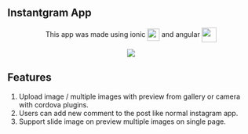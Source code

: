 ## Instantgram App

<p align="center">
This app was made using ionic <img align="center" width="25" height="25" src="https://user-images.githubusercontent.com/34822808/59271338-d1ca2f80-8c7d-11e9-86fd-7d10e79eb58e.png"> and angular <img align="center" width="30" height="30" src="https://user-images.githubusercontent.com/34822808/59270986-11444c00-8c7d-11e9-80a9-9f62d0d442f7.png">
</p>

<p align="center">
  <img src="https://user-images.githubusercontent.com/34822808/59270881-bad70d80-8c7c-11e9-90b8-37769eafb7d4.png">
</p>

## Features
1. Upload image / multiple images with preview from gallery or camera with cordova plugins.
2. Users can add new comment to the post like normal instagram app.
3. Support slide image on preview multiple images on single page.
